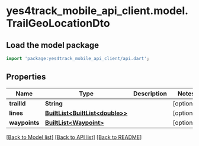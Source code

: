 # yes4track_mobile_api_client.model.TrailGeoLocationDto

## Load the model package
```dart
import 'package:yes4track_mobile_api_client/api.dart';
```

## Properties
Name | Type | Description | Notes
------------ | ------------- | ------------- | -------------
**trailId** | **String** |  | [optional] 
**lines** | [**BuiltList&lt;BuiltList&lt;double&gt;&gt;**](BuiltList.md) |  | [optional] 
**waypoints** | [**BuiltList&lt;Waypoint&gt;**](Waypoint.md) |  | [optional] 

[[Back to Model list]](../README.md#documentation-for-models) [[Back to API list]](../README.md#documentation-for-api-endpoints) [[Back to README]](../README.md)


